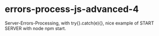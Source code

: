 # errors-process-js-advanced-4
Server-Errors-Processing, with try{}.catch(e){}, nice example of START SERVER with node npm start.
